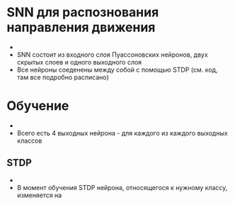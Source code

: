 # SNN для распознования направления движения
-
- SNN состоит из входного слоя Пуассоновских нейронов, двух скрытых слоев и одного выходного слоя
- Все нейроны соеденены между собой с помощью STDP (см. код, там все подробно расписано)

# Обучение
-
- Всего есть 4 выходных нейрона - для каждого из каждого выходных классов
## STDP
-
- В момент обучения STDP нейрона, относящегося к нужному классу, изменяется на 
